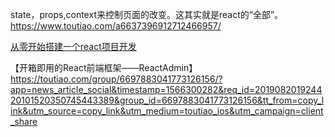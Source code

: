 state，props,context来控制页面的改变。这其实就是react的“全部”。
https://www.toutiao.com/a6637396912712466957/

[从零开始搭建一个react项目开发](https://www.jb51.net/article/134772.htm)


【开箱即用的React前端框架——ReactAdmin】https://toutiao.com/group/6697883041773126156/?app=news_article_social&timestamp=1566300282&req_id=201908201924420101520350745443389&group_id=6697883041773126156&tt_from=copy_link&utm_source=copy_link&utm_medium=toutiao_ios&utm_campaign=client_share
